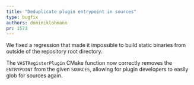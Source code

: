 ```yaml
---
title: "Deduplicate plugin entrypoint in sources"
type: bugfix
authors: dominiklohmann
pr: 1573
---
```


We fixed a regression that made it impossible to build static binaries from
outside of the repository root directory.

The `VASTRegisterPlugin` CMake function now correctly removes the `ENTRYPOINT`
from the given `SOURCES`, allowing for plugin developers to easily glob for
sources again.

